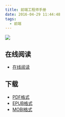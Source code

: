 ```yaml
---
title: 前端工程师手册
date: 2016-04-29 11:44:48
tags:
  - 前端
---
```


![](https://ek8whxe.cloudimg.io/s/width/226/https://www.gitbook.com/cover/book/leohxj/front-end-database.jpg)

<!--more-->

## 在线阅读 ##

+ [在线阅读](https://www.gitbook.com/book/leohxj/front-end-database/details)

## 下载 ##

+ [PDF格式](https://www.gitbook.com/download/pdf/book/leohxj/front-end-database)
+ [EPUB格式](https://www.gitbook.com/download/epub/book/leohxj/front-end-database)
+ [MOBI格式](https://www.gitbook.com/download/mobi/book/leohxj/front-end-database)
